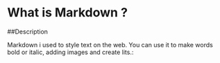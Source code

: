 # What is Markdown ?

##Description

Markdown i used to style text on the web. You can use it to make words bold or italic, adding images and create lits.:
